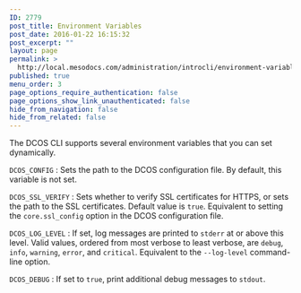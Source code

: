```yaml
---
ID: 2779
post_title: Environment Variables
post_date: 2016-01-22 16:15:32
post_excerpt: ""
layout: page
permalink: >
  http://local.mesodocs.com/administration/introcli/environment-variables/
published: true
menu_order: 3
page_options_require_authentication: false
page_options_show_link_unauthenticated: false
hide_from_navigation: false
hide_from_related: false
---
```

The DCOS CLI supports several environment variables that you can set dynamically.

`DCOS_CONFIG` : Sets the path to the DCOS configuration file. By default, this variable is not set.

`DCOS_SSL_VERIFY` : Sets whether to verify SSL certificates for HTTPS, or sets the path to the SSL certificates. Default value is `true`. Equivalent to setting the `core.ssl_config` option in the DCOS configuration file.

`DCOS_LOG_LEVEL` : If set, log messages are printed to `stderr` at or above this level. Valid values, ordered from most verbose to least verbose, are `debug`, `info`, `warning`, `error`, and `critical`. Equivalent to the `--log-level` command-line option.

`DCOS_DEBUG` : If set to `true`, print additional debug messages to `stdout`.
